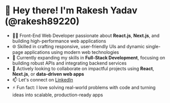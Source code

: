 # 👋 Hey there! I'm Rakesh Yadav (@rakesh89220)

- 👨‍💻 Front-End Web Developer passionate about **React.js**, **Next.js**, and building high-performance web applications  
- 🌐 Skilled in crafting responsive, user-friendly UIs and dynamic single-page applications using modern web technologies  
- 🌱 Currently expanding my skills in **Full-Stack Development**, focusing on building robust APIs and integrating backend services  
- 🤝 Actively looking to collaborate on impactful projects using **React**, **Next.js**, or **data-driven web apps**  
- 📫 Let's connect on [LinkedIn](https://www.linkedin.com/in/rakesh-yadav-581974259/)  
- ⚡ Fun fact: I love solving real-world problems with code and turning ideas into scalable, production-ready apps
